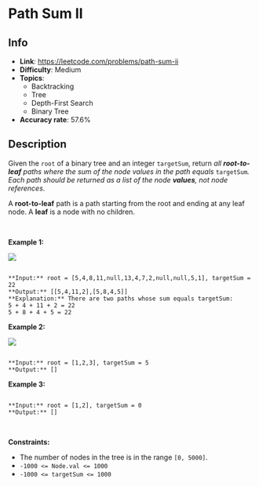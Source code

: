 # Path Sum II

## Info  
- **Link**: https://leetcode.com/problems/path-sum-ii
- **Difficulty**: Medium  
- **Topics**:   
    - Backtracking
    - Tree
    - Depth-First Search
    - Binary Tree
- **Accuracy rate**: 57.6%  

## Description  
    
Given the `root` of a binary tree and an integer `targetSum`, return *all **root-to-leaf** paths where the sum of the node values in the path equals* `targetSum`*. Each path should be returned as a list of the node **values**, not node references*.


A **root-to-leaf** path is a path starting from the root and ending at any leaf node. A **leaf** is a node with no children.


 


**Example 1:**


![](https://assets.leetcode.com/uploads/2021/01/18/pathsumii1.jpg)

```

**Input:** root = [5,4,8,11,null,13,4,7,2,null,null,5,1], targetSum = 22
**Output:** [[5,4,11,2],[5,8,4,5]]
**Explanation:** There are two paths whose sum equals targetSum:
5 + 4 + 11 + 2 = 22
5 + 8 + 4 + 5 = 22

```

**Example 2:**


![](https://assets.leetcode.com/uploads/2021/01/18/pathsum2.jpg)

```

**Input:** root = [1,2,3], targetSum = 5
**Output:** []

```

**Example 3:**



```

**Input:** root = [1,2], targetSum = 0
**Output:** []

```

 


**Constraints:**


* The number of nodes in the tree is in the range `[0, 5000]`.
* `-1000 <= Node.val <= 1000`
* `-1000 <= targetSum <= 1000`


  
    